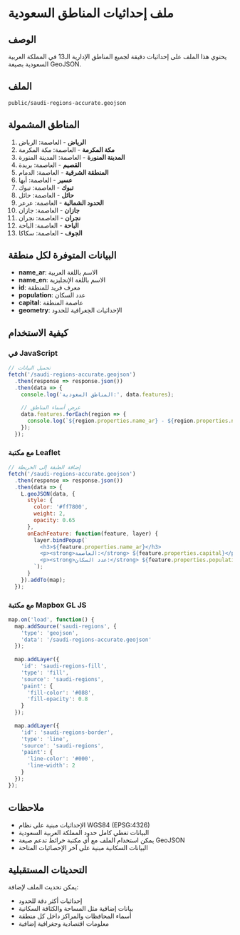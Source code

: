 # ملف إحداثيات المناطق السعودية

## الوصف
يحتوي هذا الملف على إحداثيات دقيقة لجميع المناطق الإدارية الـ13 في المملكة العربية السعودية بصيغة GeoJSON.

## الملف
`public/saudi-regions-accurate.geojson`

## المناطق المشمولة

1. **الرياض** - العاصمة: الرياض
2. **مكة المكرمة** - العاصمة: مكة المكرمة
3. **المدينة المنورة** - العاصمة: المدينة المنورة
4. **القصيم** - العاصمة: بريدة
5. **المنطقة الشرقية** - العاصمة: الدمام
6. **عسير** - العاصمة: أبها
7. **تبوك** - العاصمة: تبوك
8. **حائل** - العاصمة: حائل
9. **الحدود الشمالية** - العاصمة: عرعر
10. **جازان** - العاصمة: جازان
11. **نجران** - العاصمة: نجران
12. **الباحة** - العاصمة: الباحة
13. **الجوف** - العاصمة: سكاكا

## البيانات المتوفرة لكل منطقة

- **name_ar**: الاسم باللغة العربية
- **name_en**: الاسم باللغة الإنجليزية
- **id**: معرف فريد للمنطقة
- **population**: عدد السكان
- **capital**: عاصمة المنطقة
- **geometry**: الإحداثيات الجغرافية للحدود

## كيفية الاستخدام

### في JavaScript
```javascript
// تحميل البيانات
fetch('/saudi-regions-accurate.geojson')
  .then(response => response.json())
  .then(data => {
    console.log('المناطق السعودية:', data.features);
    
    // عرض أسماء المناطق
    data.features.forEach(region => {
      console.log(`${region.properties.name_ar} - ${region.properties.name_en}`);
    });
  });
```

### مع مكتبة Leaflet
```javascript
// إضافة الطبقة إلى الخريطة
fetch('/saudi-regions-accurate.geojson')
  .then(response => response.json())
  .then(data => {
    L.geoJSON(data, {
      style: {
        color: '#ff7800',
        weight: 2,
        opacity: 0.65
      },
      onEachFeature: function(feature, layer) {
        layer.bindPopup(`
          <h3>${feature.properties.name_ar}</h3>
          <p><strong>العاصمة:</strong> ${feature.properties.capital}</p>
          <p><strong>عدد السكان:</strong> ${feature.properties.population.toLocaleString()}</p>
        `);
      }
    }).addTo(map);
  });
```

### مع مكتبة Mapbox GL JS
```javascript
map.on('load', function() {
  map.addSource('saudi-regions', {
    'type': 'geojson',
    'data': '/saudi-regions-accurate.geojson'
  });
  
  map.addLayer({
    'id': 'saudi-regions-fill',
    'type': 'fill',
    'source': 'saudi-regions',
    'paint': {
      'fill-color': '#088',
      'fill-opacity': 0.8
    }
  });
  
  map.addLayer({
    'id': 'saudi-regions-border',
    'type': 'line',
    'source': 'saudi-regions',
    'paint': {
      'line-color': '#000',
      'line-width': 2
    }
  });
});
```

## ملاحظات

- الإحداثيات مبنية على نظام WGS84 (EPSG:4326)
- البيانات تغطي كامل حدود المملكة العربية السعودية
- يمكن استخدام الملف مع أي مكتبة خرائط تدعم صيغة GeoJSON
- البيانات السكانية مبنية على آخر الإحصائيات المتاحة

## التحديثات المستقبلية

يمكن تحديث الملف لإضافة:
- إحداثيات أكثر دقة للحدود
- بيانات إضافية مثل المساحة والكثافة السكانية
- أسماء المحافظات والمراكز داخل كل منطقة
- معلومات اقتصادية وجغرافية إضافية